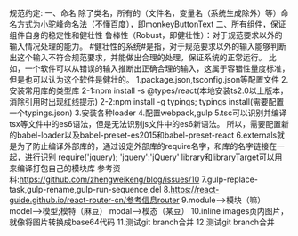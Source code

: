 规范约定:
一、命名
    除了类名，所有的（文件名，变量名（系统生成除外）等）命名方式为小驼峰命名法（不懂百度），即monkeyButtonText
二、所有组件，保证组件自身的稳定性和健壮性
    鲁棒性（Robust，即健壮性）：对于规范要求以外的输入情况处理的能力。
    #健壮性的系统#是指，对于规范要求以外的输入能够判断出这个输入不符合规范要求，并能做出合理的处理，保证系统的正常运行。
    比如，一个软件可以从错误的输入推断出正确合理的输入，这属于容错性量度标准，但是也可以认为这个软件是健壮的。
1.package.json,tsconfig.json等配置文件
2.安装常用库的类型库
    2-1:npm install -s @types/react(本地安装ts2.0以上版本，消除引用时出现红线提示)
    2-2:npm install -g typings;
        typings install(需要配置一个typings.json)
3.安装各种loader
4.配置webpack,gulp
5.tsc可以识别并编译tsx等文件中的es6语法，但是无法识别js文件中的es6新语法。
    所以，需要配置新的babel-loader以及babel-preset-es2015和babel-preset-react
6.externals就是为了防止编译外部库的，通过设定外部库的require名字，和库的名字链接在一起，进行识别
    require('jquery);
    'jquery':'jQuery'
    library和libraryTarget可以用来编译打包自己的模块库
    参考资料:https://github.com/zhengweikeng/blog/issues/10
7.gulp-replace-task,gulp-rename,gulp-run-sequence,del
8.https://react-guide.github.io/react-router-cn/参考信息router
9.module-->模块（嘛）
  model-->模型;模特（麻豆）
  modal-->模态（某豆）
10.inline images页内图片，就像将图片转换成base64代码
11.测试git branch合并
12.测试git branch合并
